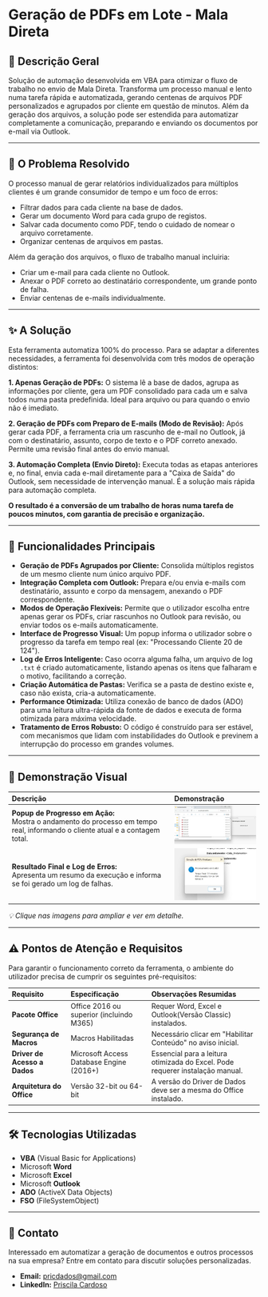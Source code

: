 # Geração de PDFs em Lote - Mala Direta

## 📜 Descrição Geral
Solução de automação desenvolvida em VBA para otimizar o fluxo de trabalho no envio de Mala Direta. Transforma um processo manual e lento numa tarefa rápida e automatizada, gerando centenas de arquivos PDF personalizados e agrupados por cliente em questão de minutos. Além da geração dos arquivos, a solução pode ser estendida para automatizar completamente a comunicação, preparando e enviando os documentos por e-mail via Outlook.

---

## 🎯 O Problema Resolvido
O processo manual de gerar relatórios individualizados para múltiplos clientes é um grande consumidor de tempo e um foco de erros:
- Filtrar dados para cada cliente na base de dados.
- Gerar um documento Word para cada grupo de registos.
- Salvar cada documento como PDF, tendo o cuidado de nomear o arquivo corretamente.
- Organizar centenas de arquivos em pastas.

Além da geração dos arquivos, o fluxo de trabalho manual incluiria:
- Criar um e-mail para cada cliente no Outlook.
- Anexar o PDF correto ao destinatário correspondente, um grande ponto de falha.
- Enviar centenas de e-mails individualmente.

---

## ✨ A Solução
Esta ferramenta automatiza 100% do processo. Para se adaptar a diferentes necessidades, a ferramenta foi desenvolvida com três modos de operação distintos:

**1. Apenas Geração de PDFs:** O sistema lê a base de dados, agrupa as informações por cliente, gera um PDF consolidado para cada um e salva todos numa pasta predefinida. Ideal para arquivo ou para quando o envio não é imediato.

**2. Geração de PDFs com Preparo de E-mails (Modo de Revisão):** Após gerar cada PDF, a ferramenta cria um rascunho de e-mail no Outlook, já com o destinatário, assunto, corpo de texto e o PDF correto anexado. Permite uma revisão final antes do envio manual.

**3. Automação Completa (Envio Direto):** Executa todas as etapas anteriores e, no final, envia cada e-mail diretamente para a "Caixa de Saída" do Outlook, sem necessidade de intervenção manual. É a solução mais rápida para automação completa.

**O resultado é a conversão de um trabalho de horas numa tarefa de poucos minutos, com garantia de precisão e organização.**

---

## 🚀 Funcionalidades Principais
- **Geração de PDFs Agrupados por Cliente:** Consolida múltiplos registos de um mesmo cliente num único arquivo PDF.
- **Integração Completa com Outlook:** Prepara e/ou envia e-mails com destinatário, assunto e corpo da mensagem, anexando o PDF correspondente.
- **Modos de Operação Flexíveis:** Permite que o utilizador escolha entre apenas gerar os PDFs, criar rascunhos no Outlook para revisão, ou enviar todos os e-mails automaticamente.
- **Interface de Progresso Visual:** Um popup informa o utilizador sobre o progresso da tarefa em tempo real (ex: "Processando Cliente 20 de 124").
- **Log de Erros Inteligente:** Caso ocorra alguma falha, um arquivo de log `.txt` é criado automaticamente, listando apenas os itens que falharam e o motivo, facilitando a correção.
- **Criação Automática de Pastas:** Verifica se a pasta de destino existe e, caso não exista, cria-a automaticamente.
- **Performance Otimizada:** Utiliza conexão de banco de dados (ADO) para uma leitura ultra-rápida da fonte de dados e executa de forma otimizada para máxima velocidade.
- **Tratamento de Erros Robusto:** O código é construído para ser estável, com mecanismos que lidam com instabilidades do Outlook e previnem a interrupção do processo em grandes volumes.

---

## 📸 Demonstração Visual

| Descrição | Demonstração |
| :--- | :--- |
| **Popup de Progresso em Ação:** <br> Mostra o andamento do processo em tempo real, informando o cliente atual e a contagem total. | <a href="https://raw.githubusercontent.com/pricmendes/VBA/refs/heads/word/assets/rodando.jpg"><img src="https://raw.githubusercontent.com/pricmendes/VBA/refs/heads/word/assets/rodando.jpg" alt="Popup de Progresso em Ação" width="250"></a> |
| **Resultado Final e Log de Erros:** <br> Apresenta um resumo da execução e informa se foi gerado um log de falhas. | <a href="https://raw.githubusercontent.com/pricmendes/VBA/refs/heads/word/assets/finalizado.jpg"><img src="https://raw.githubusercontent.com/pricmendes/VBA/refs/heads/word/assets/finalizado.jpg" alt="Resultado Final e Log de Erros" width="250"></a> |

*💡 Clique nas imagens para ampliar e ver em detalhe.*

---

## ⚠️ Pontos de Atenção e Requisitos
Para garantir o funcionamento correto da ferramenta, o ambiente do utilizador precisa de cumprir os seguintes pré-requisitos:

| Requisito | Especificação | Observações Resumidas |
| :--- | :--- | :--- |
| **Pacote Office** | Office 2016 ou superior (incluindo M365) | Requer Word, Excel e Outlook(Versão Classic) instalados. |
| **Segurança de Macros**| Macros Habilitadas | Necessário clicar em "Habilitar Conteúdo" no aviso inicial. |
| **Driver de Acesso a Dados** | Microsoft Access Database Engine (2016+) | Essencial para a leitura otimizada do Excel. Pode requerer instalação manual. |
| **Arquitetura do Office** | Versão 32-bit ou 64-bit | A versão do Driver de Dados deve ser a mesma do Office instalado. |

---

## 🛠️ Tecnologias Utilizadas
- **VBA** (Visual Basic for Applications)
- Microsoft **Word**
- Microsoft **Excel**
- Microsoft **Outlook**
- **ADO** (ActiveX Data Objects)
- **FSO** (FileSystemObject)

---

## 💼 Contato
Interessado em automatizar a geração de documentos e outros processos na sua empresa? Entre em contato para discutir soluções personalizadas.

- **Email:** pricdados@gmail.com
- **LinkedIn:** [Priscila Cardoso](https://www.linkedin.com/in/priscila-mendes-sp/)
